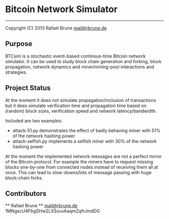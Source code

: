 Bitcoin Network Simulator
==============================================

--------------------------------------------------------------------------------
Copyright (C) 2013 Rafael Brune mail@rbrune.de


Purpose
-------

BTCsim is a stochastic event-based continous-time Bitcoin network simulator.
It can be used to study block chain generation and forking, block propagation,
network dynamics and miner/mining-pool interactions and strategies.


Project Status
--------------

At the moment it does not simulate propagation/inclusion of transactions but
it does simulate verification time and propagation time based on (random) block 
sizes, verification speed and network latency/bandwidth.

Included are two examples:
* attack-51.py demonstrates the effect of badly behaving miner with 51% of the network hashing power
* attack-selfish.py implements a selfish miner with 30% of the network hashing power

At the moment the implemented network messages are not a perfect mirror of the
Bitcoin protocol. For example the miners have to request missing blocks one-by-one
from connected nodes instead of receiving them all at once. This can lead to
slow-downs/lots of message passing with huge block-chain forks.

Contributors
------------

** Rafael Brune ** mail@rbrune.de 1MNgscU4FbgSHw2LXSxuvAaqmZqfrJmdDG
